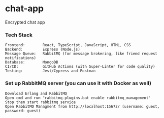 # chat-app
Encrypted chat app

### Tech Stack
    Frontend:        React, TypeScript, JavaScript, HTML, CSS
    Backend:         Express (Node.js)
    Message Queue:   RabbitMQ (for message brokering, like friend request notifications)
    Database:        MongoDB
    CI/CD:           GitHub Actions (with Super-Linter for code quality)
    Testing:         Jest/Cypress and Postman

### Set up RabbitMQ server (you can use it with Docker as well)
    Download Erlang and RabbitMQ
    Open cmd and run "rabbitmq-plugins.bat enable rabbitmq_management"
    Stop then start rabbitmq service
    Open RabbitMQ Managment from http://localhost:15672/ (username: guest, password: guest)
